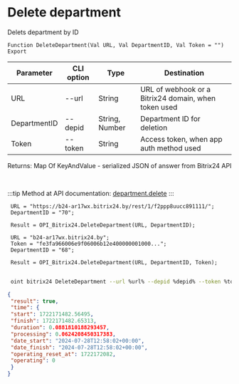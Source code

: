 ﻿---
sidebar_position: 4
---

# Delete department
 Delets department by ID



`Function DeleteDepartment(Val URL, Val DepartmentID, Val Token = "") Export`

 | Parameter | CLI option | Type | Destination |
 |-|-|-|-|
 | URL | --url | String | URL of webhook or a Bitrix24 domain, when token used |
 | DepartmentID | --depid | String, Number | Department ID for deletion |
 | Token | --token | String | Access token, when app auth method used |

 
 Returns: Map Of KeyAndValue - serialized JSON of answer from Bitrix24 API

<br/>

:::tip
Method at API documentation: [department.delete](https://dev.1c-bitrix.ru/rest_help/departments/department_delete.php)
:::
<br/>


```bsl title="Code example"
 URL = "https://b24-ar17wx.bitrix24.by/rest/1/f2ppp8uucc891111/";
 DepartmentID = "70";
 
 Result = OPI_Bitrix24.DeleteDepartment(URL, DepartmentID);
 
 URL = "b24-ar17wx.bitrix24.by";
 Token = "fe3fa966006e9f06006b12e400000001000...";
 DepartmentID = "68";
 
 Result = OPI_Bitrix24.DeleteDepartment(URL, DepartmentID, Token);
```
	


```sh title="CLI command example"
 
 oint bitrix24 DeleteDepartment --url %url% --depid %depid% --token %token%

```

```json title="Result"
{
 "result": true,
 "time": {
 "start": 1722171482.56495,
 "finish": 1722171482.65313,
 "duration": 0.0881810188293457,
 "processing": 0.0624208450317383,
 "date_start": "2024-07-28T12:58:02+00:00",
 "date_finish": "2024-07-28T12:58:02+00:00",
 "operating_reset_at": 1722172082,
 "operating": 0
 }
}
```
